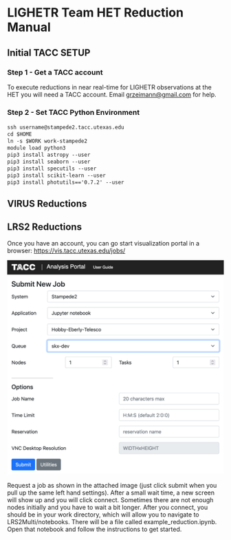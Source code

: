 # LIGHETR Team HET Reduction Manual

## Initial TACC SETUP

### Step 1 - Get a TACC account
To execute reductions in near real-time for LIGHETR observations at the HET you will need a TACC account.  Email grzeimann@gmail.com for help.

### Step 2 - Set TACC Python Environment
```
ssh username@stampede2.tacc.utexas.edu
cd $HOME
ln -s $WORK work-stampede2
module load python3
pip3 install astropy --user
pip3 install seaborn --user
pip3 install specutils --user
pip3 install scikit-learn --user
pip3 install photutils=='0.7.2' --user
```

## VIRUS Reductions

## LRS2 Reductions

Once you have an account, you can go start visualization portal in a browser: https://vis.tacc.utexas.edu/jobs/

<p align="center">
  <img src="TACC_VIZ_portal.png" width="650"/>
</p>

Request a job as shown in the attached image (just click submit when you pull up the same left hand settings). After a small wait time, a new screen will show up and you will click connect.  Sometimes there are not enough nodes initially and you have to wait a bit longer. After you connect, you should be in your work directory, which will allow you to navigate to LRS2Multi/notebooks.  There will be a file called example_reduction.ipynb.  Open that notebook and follow the instructions to get started.
